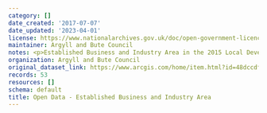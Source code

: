 ```yaml
---
category: []
date_created: '2017-07-07'
date_updated: '2023-04-01'
license: https://www.nationalarchives.gov.uk/doc/open-government-licence/version/3/
maintainer: Argyll and Bute Council
notes: <p>Established Business and Industry Area in the 2015 Local Development Plan</p>
organization: Argyll and Bute Council
original_dataset_link: https://www.arcgis.com/home/item.html?id=48dccdf221ba41f3b1d7f8b1d619183b
records: 53
resources: []
schema: default
title: Open Data - Established Business and Industry Area
---
```

